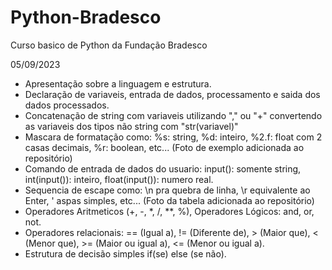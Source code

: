 # Python-Bradesco
Curso basico de Python da Fundação Bradesco 

05/09/2023
- Apresentação sobre a linguagem e estrutura.
- Declaração de variaveis, entrada de dados, processamento e saida dos dados processados.
- Concatenação de string com variaveis utilizando "," ou "+" convertendo as variaveis dos tipos não string com "str(variavel)"
- Mascara de formatação como: %s: string, %d: inteiro, %2.f: float com 2 casas decimais, %r: boolean, etc... (Foto de exemplo adicionada ao repositório)
- Comando de entrada de dados do usuario: input(): somente string, int(input()): inteiro, float(input()): numero real.
- Sequencia de escape como: \n pra quebra de linha, \r equivalente ao Enter, \' aspas simples, etc... (Foto da tabela adicionada ao repositório)
- Operadores Aritmeticos (+, -, *, /, **, %), Operadores Lógicos: and, or, not.
- Operadores relacionais: == (Igual a), != (Diferente de), > (Maior que), < (Menor que), >= (Maior ou igual a), <= (Menor ou igual a).
- Estrutura de decisão simples if(se) else (se não).
